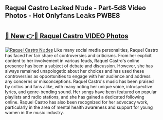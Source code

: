## Raquel Castro Le𝚊ked N𝚞de - Part-5d8 Video Photos - Hot Onlyf𝚊ns Le𝚊ks PWBE8

# <h2><a href="http://ab85646.deff.icu/?id=Raquel+Castro">🔗 New 👉🔴 Raquel Castro VIDEO Photos</a></h2>

[![Raquel Castro N𝚞des](https://i.imgur.com/rIISA9y.gif)](http://ab85646.deff.icu/?id=Raquel+Castro)
Like many social media personalities, Raquel Castro has faced her fair share of controversies and criticisms. From her explicit content to her involvement in various feuds, Raquel Castro's online presence has been a subject of debate and discussion. However, she has always remained unapologetic about her choices and has used these controversies as opportunities to engage with her audience and address any concerns or misconceptions. Raquel Castro's music has been praised by critics and fans alike, with many noting her unique voice, introspective lyrics, and genre-bending sound. Her songs have been featured on popular playlists and radio stations, and she has gained a dedicated following online. Raquel Castro has also been recognized for her advocacy work, particularly in the area of mental health awareness and support for young women in the music industry.
